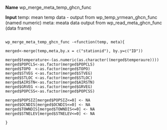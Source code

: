 **Name**
wp_merge_meta_temp_ghcn_func

**Input**
temp: mean temp data - output from wp_temp_yrmean_ghcn_func (named numeric)
meta: meata data output from wp_read_meta_ghcn_func (data frame)
```{r}

wp_merge_meta_temp_ghcn_func -<function(temp, meta){

merged<-merge(temp,meta,by.x = c("stationid"), by.y=c("ID"))
  
merged$temperature<-(as.numeric(as.character((merged$temperaure))))
merged$POPCLS<-as.factor(merged$POPCLS)
merged$TOPO  <-as.factor(merged$TOPO)
merged$STVEG <-as.factor(merged$STVEG)
merged$STLOC <-as.factor(merged$STLOC)
merged$AIRSTN<-as.factor(merged$AIRSTN)
merged$GRVEG <-as.factor(merged$GRVEG)
merged$POPCSS<-as.factor(merged$POPCSS)

merged$POPSIZ[merged$POPSIZ<=0] <- NA
merged$OCNDIS[merged$OCNDIS<=0] <- NA
merged$TOWNDIS[merged$TOWNDIS<=0] <- NA
merged$STNELEV[merged$STNELEV<=0] <- NA

}

```



